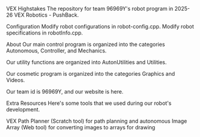 VEX Highstakes
  The repository for team 96969Y's robot program in 2025-26 VEX Robotics - PushBack.

Configuration
  Modify robot configurations in robot-config.cpp.
  Modify robot specifications in robotInfo.cpp.

About
  Our main control program is organized into the categories Autonomous, Controller, and Mechanics.

  Our utility functions are organized into AutonUtilities and Utilities.

  Our cosmetic program is organized into the categories Graphics and Videos.

  Our team id is 96969Y, and our website is here.

Extra
  Resources
  Here's some tools that we used during our robot's development.

  VEX Path Planner (Scratch tool) for path planning and autonomous
  Image Array (Web tool) for converting images to arrays for drawing

